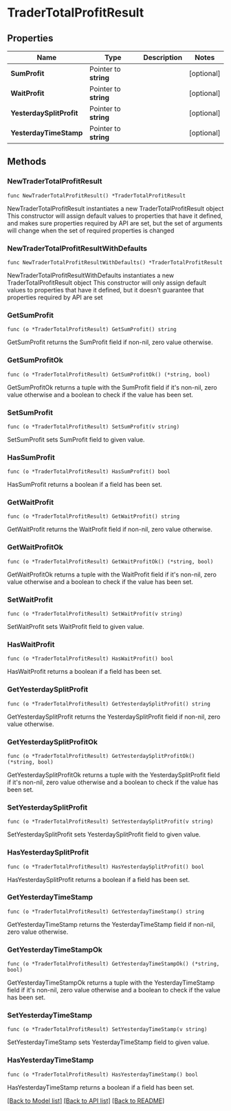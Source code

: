 # TraderTotalProfitResult

## Properties

Name | Type | Description | Notes
------------ | ------------- | ------------- | -------------
**SumProfit** | Pointer to **string** |  | [optional] 
**WaitProfit** | Pointer to **string** |  | [optional] 
**YesterdaySplitProfit** | Pointer to **string** |  | [optional] 
**YesterdayTimeStamp** | Pointer to **string** |  | [optional] 

## Methods

### NewTraderTotalProfitResult

`func NewTraderTotalProfitResult() *TraderTotalProfitResult`

NewTraderTotalProfitResult instantiates a new TraderTotalProfitResult object
This constructor will assign default values to properties that have it defined,
and makes sure properties required by API are set, but the set of arguments
will change when the set of required properties is changed

### NewTraderTotalProfitResultWithDefaults

`func NewTraderTotalProfitResultWithDefaults() *TraderTotalProfitResult`

NewTraderTotalProfitResultWithDefaults instantiates a new TraderTotalProfitResult object
This constructor will only assign default values to properties that have it defined,
but it doesn't guarantee that properties required by API are set

### GetSumProfit

`func (o *TraderTotalProfitResult) GetSumProfit() string`

GetSumProfit returns the SumProfit field if non-nil, zero value otherwise.

### GetSumProfitOk

`func (o *TraderTotalProfitResult) GetSumProfitOk() (*string, bool)`

GetSumProfitOk returns a tuple with the SumProfit field if it's non-nil, zero value otherwise
and a boolean to check if the value has been set.

### SetSumProfit

`func (o *TraderTotalProfitResult) SetSumProfit(v string)`

SetSumProfit sets SumProfit field to given value.

### HasSumProfit

`func (o *TraderTotalProfitResult) HasSumProfit() bool`

HasSumProfit returns a boolean if a field has been set.

### GetWaitProfit

`func (o *TraderTotalProfitResult) GetWaitProfit() string`

GetWaitProfit returns the WaitProfit field if non-nil, zero value otherwise.

### GetWaitProfitOk

`func (o *TraderTotalProfitResult) GetWaitProfitOk() (*string, bool)`

GetWaitProfitOk returns a tuple with the WaitProfit field if it's non-nil, zero value otherwise
and a boolean to check if the value has been set.

### SetWaitProfit

`func (o *TraderTotalProfitResult) SetWaitProfit(v string)`

SetWaitProfit sets WaitProfit field to given value.

### HasWaitProfit

`func (o *TraderTotalProfitResult) HasWaitProfit() bool`

HasWaitProfit returns a boolean if a field has been set.

### GetYesterdaySplitProfit

`func (o *TraderTotalProfitResult) GetYesterdaySplitProfit() string`

GetYesterdaySplitProfit returns the YesterdaySplitProfit field if non-nil, zero value otherwise.

### GetYesterdaySplitProfitOk

`func (o *TraderTotalProfitResult) GetYesterdaySplitProfitOk() (*string, bool)`

GetYesterdaySplitProfitOk returns a tuple with the YesterdaySplitProfit field if it's non-nil, zero value otherwise
and a boolean to check if the value has been set.

### SetYesterdaySplitProfit

`func (o *TraderTotalProfitResult) SetYesterdaySplitProfit(v string)`

SetYesterdaySplitProfit sets YesterdaySplitProfit field to given value.

### HasYesterdaySplitProfit

`func (o *TraderTotalProfitResult) HasYesterdaySplitProfit() bool`

HasYesterdaySplitProfit returns a boolean if a field has been set.

### GetYesterdayTimeStamp

`func (o *TraderTotalProfitResult) GetYesterdayTimeStamp() string`

GetYesterdayTimeStamp returns the YesterdayTimeStamp field if non-nil, zero value otherwise.

### GetYesterdayTimeStampOk

`func (o *TraderTotalProfitResult) GetYesterdayTimeStampOk() (*string, bool)`

GetYesterdayTimeStampOk returns a tuple with the YesterdayTimeStamp field if it's non-nil, zero value otherwise
and a boolean to check if the value has been set.

### SetYesterdayTimeStamp

`func (o *TraderTotalProfitResult) SetYesterdayTimeStamp(v string)`

SetYesterdayTimeStamp sets YesterdayTimeStamp field to given value.

### HasYesterdayTimeStamp

`func (o *TraderTotalProfitResult) HasYesterdayTimeStamp() bool`

HasYesterdayTimeStamp returns a boolean if a field has been set.


[[Back to Model list]](../README.md#documentation-for-models) [[Back to API list]](../README.md#documentation-for-api-endpoints) [[Back to README]](../README.md)


